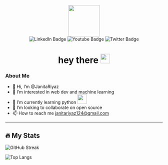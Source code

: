 <div id="header" align="center">
  <img src="https://media.giphy.com/media/M9gbBd9nbDrOTu1Mqx/giphy.gif" width="100"/>
</div>

<div id="badges" align="center">
  <img src="https://img.shields.io/badge/LinkedIn-blue?style=for-the-badge&logo=linkedin&logoColor=white" alt="LinkedIn Badge"/>
  <img src="https://img.shields.io/badge/YouTube-red?style=for-the-badge&logo=youtube&logoColor=white" alt="Youtube Badge"/>
  <img src="https://img.shields.io/badge/Twitter-blue?style=for-the-badge&logo=twitter&logoColor=white" alt="Twitter Badge"/>
</div>

<div align="center">
  <img src="https://komarev.com/ghpvc/?username=JanitaRiyaz&style=flat-square&color=blue"  alt=""/>
</div>

<h1 align="center">
  hey there
  <img src="https://media.giphy.com/media/hvRJCLFzcasrR4ia7z/giphy.gif" width="30px"/>
</h1>

### About Me

- 👋 Hi, I’m @JanitaRiyaz
- 👀 I’m interested in web dev and machine learning
- 🌱 I’m currently learning python <img src="https://media.giphy.com/media/WUlplcMpOCEmTGBtBW/giphy.gif" width="30">
- 💞️ I’m looking to collaborate on open source
- 📫 How to reach me janitariyaz124@gmail.com

---
## :fire: My Stats

![GitHub Streak](https://github-readme-streak-stats.herokuapp.com/?user=JanitaRiyaz)

![Top Langs](https://github-readme-stats.vercel.app/api/top-langs/?username=JanitaRiyaz&layout=compact&theme=vision-friendly-light)
